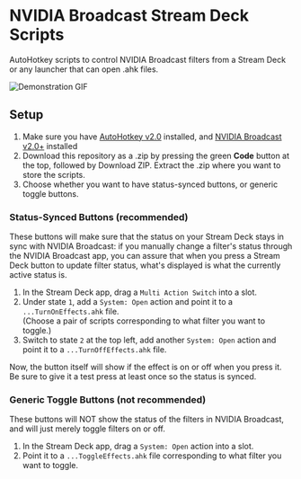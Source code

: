 # NVIDIA Broadcast Stream Deck Scripts
AutoHotkey scripts to control NVIDIA Broadcast filters from a Stream Deck or any launcher that can open .ahk files.

![Demonstration GIF](https://github.com/user-attachments/assets/09424ab5-0ea0-4a50-af3c-59b59663e639)

## Setup
1. Make sure you have [AutoHotkey v2.0](https://www.autohotkey.com/) installed, and [NVIDIA Broadcast v2.0+](https://www.nvidia.com/en-us/geforce/broadcasting/broadcast-app/) installed
2. Download this repository as a .zip by pressing the green **Code** button at the top, followed by Download ZIP. Extract the .zip where you want to store the scripts.
3. Choose whether you want to have status-synced buttons, or generic toggle buttons.

### Status-Synced Buttons (recommended)
These buttons will make sure that the status on your Stream Deck stays in sync with NVIDIA Broadcast: if you manually change a filter's status through the NVIDIA Broadcast app, you can assure that when you press a Stream Deck button to update filter status, what's displayed is what the currently active status is.
1. In the Stream Deck app, drag a `Multi Action Switch` into a slot.
2. Under state `1`, add a `System: Open` action and point it to a `...TurnOnEffects.ahk` file.  
(Choose a pair of scripts corresponding to what filter you want to toggle.)
3. Switch to state `2` at the top left, add another `System: Open` action and point it to a `...TurnOffEffects.ahk` file.

Now, the button itself will show if the effect is on or off when you press it. Be sure to give it a test press at least once so the status is synced.

### Generic Toggle Buttons (not recommended)
These buttons will NOT show the status of the filters in NVIDIA Broadcast, and will just merely toggle filters on or off.
1. In the Stream Deck app, drag a `System: Open` action into a slot.
2. Point it to a `...ToggleEffects.ahk` file corresponding to what filter you want to toggle.
